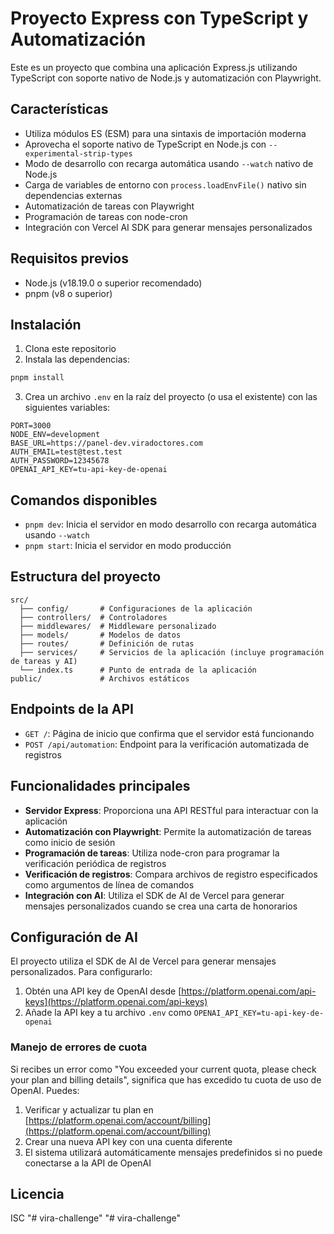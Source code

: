 # Proyecto Express con TypeScript y Automatización

Este es un proyecto que combina una aplicación Express.js utilizando TypeScript con soporte nativo de Node.js y automatización con Playwright.

## Características

- Utiliza módulos ES (ESM) para una sintaxis de importación moderna
- Aprovecha el soporte nativo de TypeScript en Node.js con `--experimental-strip-types`
- Modo de desarrollo con recarga automática usando `--watch` nativo de Node.js
- Carga de variables de entorno con `process.loadEnvFile()` nativo sin dependencias externas
- Automatización de tareas con Playwright
- Programación de tareas con node-cron
- Integración con Vercel AI SDK para generar mensajes personalizados

## Requisitos previos

- Node.js (v18.19.0 o superior recomendado)
- pnpm (v8 o superior)

## Instalación

1. Clona este repositorio
2. Instala las dependencias:

```bash
pnpm install
```

3. Crea un archivo `.env` en la raíz del proyecto (o usa el existente) con las siguientes variables:

```
PORT=3000
NODE_ENV=development
BASE_URL=https://panel-dev.viradoctores.com
AUTH_EMAIL=test@test.test
AUTH_PASSWORD=12345678
OPENAI_API_KEY=tu-api-key-de-openai
```

## Comandos disponibles

- `pnpm dev`: Inicia el servidor en modo desarrollo con recarga automática usando `--watch`
- `pnpm start`: Inicia el servidor en modo producción

## Estructura del proyecto

```
src/
  ├── config/       # Configuraciones de la aplicación
  ├── controllers/  # Controladores
  ├── middlewares/  # Middleware personalizado
  ├── models/       # Modelos de datos
  ├── routes/       # Definición de rutas
  ├── services/     # Servicios de la aplicación (incluye programación de tareas y AI)
  └── index.ts      # Punto de entrada de la aplicación
public/             # Archivos estáticos
```

## Endpoints de la API

- `GET /`: Página de inicio que confirma que el servidor está funcionando
- `POST /api/automation`: Endpoint para la verificación automatizada de registros

## Funcionalidades principales

- **Servidor Express**: Proporciona una API RESTful para interactuar con la aplicación
- **Automatización con Playwright**: Permite la automatización de tareas como inicio de sesión
- **Programación de tareas**: Utiliza node-cron para programar la verificación periódica de registros
- **Verificación de registros**: Compara archivos de registro especificados como argumentos de línea de comandos
- **Integración con AI**: Utiliza el SDK de AI de Vercel para generar mensajes personalizados cuando se crea una carta de honorarios

## Configuración de AI

El proyecto utiliza el SDK de AI de Vercel para generar mensajes personalizados. Para configurarlo:

1. Obtén una API key de OpenAI desde [https://platform.openai.com/api-keys](https://platform.openai.com/api-keys)
2. Añade la API key a tu archivo `.env` como `OPENAI_API_KEY=tu-api-key-de-openai`

### Manejo de errores de cuota

Si recibes un error como "You exceeded your current quota, please check your plan and billing details", significa que has excedido tu cuota de uso de OpenAI. Puedes:

1. Verificar y actualizar tu plan en [https://platform.openai.com/account/billing](https://platform.openai.com/account/billing)
2. Crear una nueva API key con una cuenta diferente
3. El sistema utilizará automáticamente mensajes predefinidos si no puede conectarse a la API de OpenAI

## Licencia

ISC "# vira-challenge" 
"# vira-challenge" 
